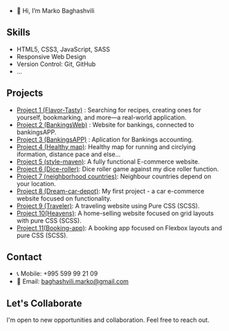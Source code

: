 
- 👋 Hi, I’m Marko Baghashvili

## Skills

- HTML5, CSS3, JavaScript, SASS
- Responsive Web Design
- Version Control: Git, GitHub
- ...

## Projects
- [Project 1 (Flavor-Tasty)](https://flavor-tasty.netlify.app/) : Searching for recipes, creating ones for yourself, bookmarking, and more—a real-world application.
- [Project 2 (BankingsWeb)](https://bankingsweb.netlify.app/) : Website for bankings, connected to bankingsAPP.
- [Project 3 (BankingsAPP)](https://bankingsapp.netlify.app/) : Aplication for Bankings accounting.
- [Project 4 (Healthy map)](https://healthymap.netlify.app/): Healthy map for running and circlying iformation, distance pace and else... 
- [Project 5 (style-maven)](https://style-maven.netlify.app/): A fully functional E-commerce website.
- [Project 6 (Dice-roller)](https://beatmyroller.netlify.app/): Dice roller game against my dice roller function.
- [Project 7 (neighborhood countries)](https://neighborhoodies.netlify.app/): Neighbour countries depend on your location.
- [Project 8 (Dream-car-depot)](https://dream-car-depot.netlify.app/): My first project - a car e-commerce website focused on functionality.
- [Project 9 (Traveler)](https://marko010101.github.io/Travel/Traveler/): A traveling website using Pure CSS (SCSS).
- [Project 10(Heavens)](https://heavens.netlify.app/): A home-selling website focused on grid layouts with pure CSS (SCSS).
- [Project 11(Booking-app)](https://marko010101.github.io/booking-app/starter/): A booking app focused on Flexbox layouts and pure CSS (SCSS).

## Contact

- 📞 Mobile: +995 599 99 21 09
- 📧 Email: baghashvili.marko@gmail.com

## Let's Collaborate

I'm open to new opportunities and collaboration. Feel free to reach out.


